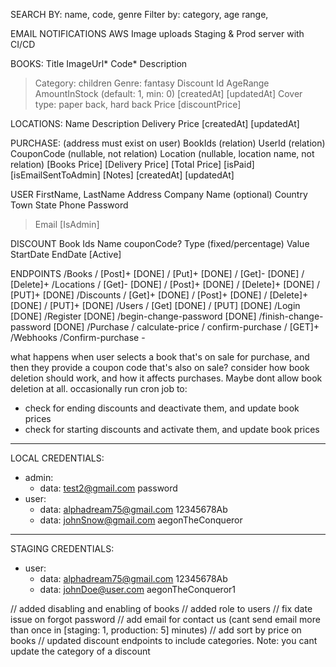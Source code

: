 SEARCH BY: name, code, genre
Filter by: category, age range, 

EMAIL NOTIFICATIONS
AWS Image uploads
Staging & Prod server with CI/CD

BOOKS: 
Title
ImageUrl*
Code*
Description 
> Category: children
> Genre: fantasy
> Discount Id
> AgeRange
AmountInStock (default: 1, min: 0)
[createdAt]
[updatedAt]
Cover type: paper back, hard back
Price
[discountPrice]

LOCATIONS:
Name
Description
Delivery Price
[createdAt]
[updatedAt]

PURCHASE: (address must exist on user)
BookIds (relation)
UserId (relation)
CouponCode (nullable, not relation)
Location (nullable, location name, not relation)
[Books Price]
[Delivery Price]
[Total Price]
[isPaid]
[isEmailSentToAdmin]
[Notes]
[createdAt]
[updatedAt]

USER
FirstName, LastName
Address
Company Name (optional)
Country
Town
State
Phone
Password
> Email
[IsAdmin]

DISCOUNT
Book Ids
Name
couponCode?
Type (fixed/percentage)
Value
StartDate
EndDate
[Active]


ENDPOINTS
/Books
  / [Post]+ [DONE]
  / [Put]+ [DONE]
  / [Get]- [DONE]
  / [Delete]+
/Locations
  / [Get]- [DONE]
  / [Post]+ [DONE]
  / [Delete]+ [DONE]
  / [PUT]+ [DONE]
/Discounts
  / [Get]+ [DONE]
  / [Post]+ [DONE]
  / [Delete]+ [DONE]
  / [PUT]+ [DONE]
/Users
  / [Get] [DONE]
  / [PUT] [DONE]
  /Login [DONE]
  /Register [DONE]
  /begin-change-password [DONE]
  /finish-change-password [DONE]
/Purchase
  / calculate-price 
  / confirm-purchase
  / [GET]+
/Webhooks
  /Confirm-purchase -
 

what happens when user selects a book that's on sale for purchase, and then they provide a coupon code that's also on sale?
consider how book deletion should work, and how it affects purchases. Maybe dont allow book deletion at all.
occasionally run cron job to:
  - check for ending discounts and deactivate them, and update book prices
  - check for starting discounts and activate them, and update book prices

___
LOCAL CREDENTIALS:
- admin:
  - data: test2@gmail.com password
- user:
  - data: alphadream75@gmail.com 12345678Ab
  - data: johnSnow@gmail.com aegonTheConqueror
___
STAGING CREDENTIALS:
- user:
  - data: alphadream75@gmail.com 12345678Ab
  - data: johnDoe@user.com aegonTheConqueror1


// added disabling and enabling of books
// added role to users
// fix date issue on forgot password
// add email for contact us (cant send email more than once in [staging: 1, production: 5] minutes)
// add sort by price on books
// updated discount endpoints to include categories. Note: you cant update the category of a discount